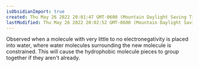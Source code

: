 ```yaml
---
isObsidianImport: true
created: Thu May 26 2022 20:01:47 GMT-0600 (Mountain Daylight Saving Time)
lastModified: Thu May 26 2022 20:02:52 GMT-0600 (Mountain Daylight Saving Time)
---
```

Observed when a molecule with very little to no electronegativity is placed into water, where water molecules surrounding the new molecule is constrained. This will cause the hydrophobic molecule pieces to group together if they aren't already.